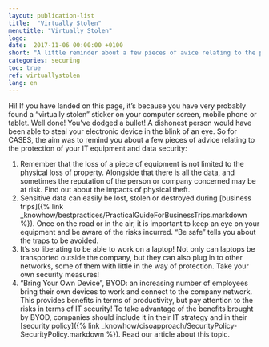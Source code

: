 ```yaml
---
layout: publication-list
title:  "Virtually Stolen"
menutitle: "Virtually Stolen"
logo:
date:  2017-11-06 00:00:00 +0100
short: "A little reminder about a few pieces of avice relating to the protection of your IT equipment and data security"
categories: securing
toc: true
ref: virtuallystolen
lang: en
---
```


Hi! If you have landed on this page, it’s because you have very probably found a “virtually stolen” sticker on your computer screen, mobile phone or tablet. Well done! You’ve dodged a bullet! A dishonest person would have been able to steal your electronic device in the blink of an eye. So for CASES, the aim was to remind you about a few pieces of advice relating to the protection of your IT equipment and data security:

1. Remember that the loss of a piece of equipment is not limited to the physical loss of property. Alongside that there is all the data, and sometimes the reputation of the person or company concerned may be at risk. Find out about the impacts of physical theft.
2. Sensitive data can easily be lost, stolen or destroyed during [business trips]({% link _knowhow/bestpractices/PracticalGuideForBusinessTrips.markdown %}). Once on the road or in the air, it is important to keep an eye on your equipment and be aware of the risks incurred. “Be safe” tells you about the traps to be avoided.
3. It’s so liberating to be able to work on a laptop! Not only can laptops be transported outside the company, but they can also plug in to other networks, some of them with little in the way of protection. Take your own security measures!
4. “Bring Your Own Device”, BYOD: an increasing number of employees bring their own devices to work and connect to the company network. This provides benefits in terms of productivity, but pay attention to the risks in terms of IT security! To take advantage of the benefits brought by BYOD, companies should include it in their IT strategy and in their [security policy]({% link _knowhow/cisoapproach/SecurityPolicy-SecurityPolicy.markdown %}). Read our article about this topic.

